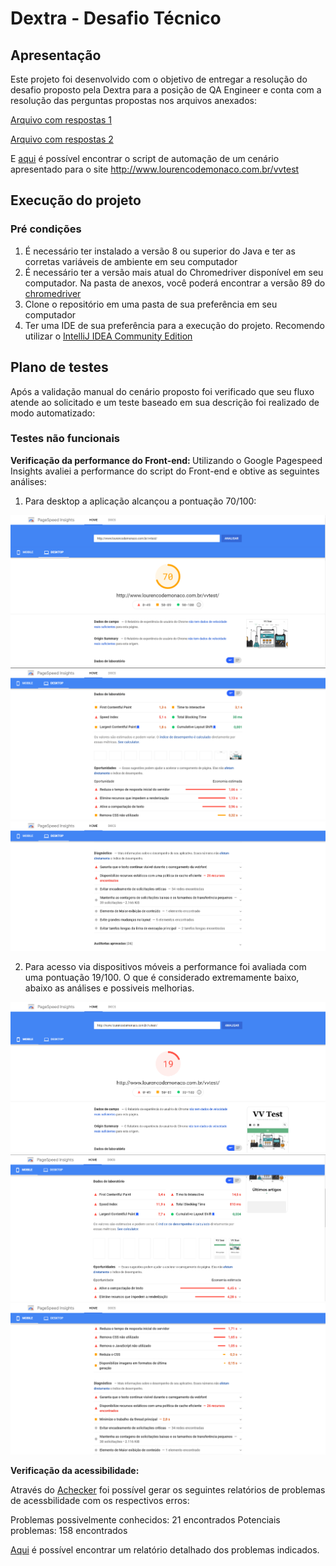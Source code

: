 <h1>Dextra - Desafio Técnico</h1>

<h2>Apresentação</h2>

Este projeto foi desenvolvido com o objetivo de entregar a resolução do desafio proposto pela Dextra para a posição de QA Engineer e conta com a resolução das perguntas propostas nos arquivos anexados:

[Arquivo com respostas 1](https://github.com/zero7um/DextraQA-Desafio/blob/main/attachments/Quest%C3%B5es_Dextra_-_v2.docx.pdf)

[Arquivo com respostas 2](https://github.com/zero7um/DextraQA-Desafio/blob/main/attachments/Quest%C3%B5es_Dextra_V3.pdf)

E [aqui](https://github.com/zero7um/DextraQA-Desafio/blob/main/src/test/java/com/dextra/DesafioDextra.java) é possível encontrar o script de automação de um cenário apresentado para o site http://www.lourencodemonaco.com.br/vvtest 

<h2>Execução do projeto</h2>

<h3>Pré condições</h3>

1. É necessário ter instalado a versão 8 ou superior do Java e ter as corretas variáveis de ambiente em seu computador
2. É necessário ter a versão mais atual do Chromedriver disponível em seu computador. Na pasta de anexos, você poderá encontrar a versão 89 do [chromedriver](https://github.com/zero7um/DextraQA-Desafio/blob/main/attachments/chromedriver.exe) 
3. Clone o repositório em uma pasta de sua preferência em seu computador 
4. Ter uma IDE de sua preferência para a execução do projeto. Recomendo utilizar o [IntelliJ IDEA Community Edition](https://www.jetbrains.com/pt-br/idea/download/#section=windows)

<h2>Plano de testes</h2>

Após a validação manual do cenário proposto foi verificado que seu fluxo atende ao solicitado e um teste baseado em sua descrição foi realizado de modo automatizado:


<h3>Testes não funcionais</h3>

<b>Verificação da performance do Front-end: </b>
Utilizando o Google Pagespeed Insights avaliei a performance do script do Front-end e obtive as seguintes análises:

1. Para desktop a aplicação alcançou a pontuação 70/100:

![](https://github.com/zero7um/DextraQA-Desafio/blob/main/attachments/img4.png)
![](https://github.com/zero7um/DextraQA-Desafio/blob/main/attachments/img5.png)
![](https://github.com/zero7um/DextraQA-Desafio/blob/main/attachments/img6.png)



2. Para acesso via dispositivos móveis a performance foi avaliada com uma pontuação 19/100. O que é considerado extremamente baixo, abaixo as análises e possiveis melhorias.

![](https://github.com/zero7um/DextraQA-Desafio/blob/main/attachments/img1.png)
![](https://github.com/zero7um/DextraQA-Desafio/blob/main/attachments/img2.png)
![](https://github.com/zero7um/DextraQA-Desafio/blob/main/attachments/img3.png)

<b>Verificação da acessibilidade:</b> 

Através do [Achecker](https://achecker.ca/checker/index.php) foi possível gerar os seguintes relatórios de problemas de acessbilidade com os respectivos erros:

Problemas possivelmente conhecidos: 21 encontrados
Potenciais problemas: 158 encontrados

[Aqui](https://github.com/zero7um/DextraQA-Desafio/blob/main/attachments/Relatorio_acessibilidade.pdf) é possível encontrar um relatório detalhado dos problemas indicados.
